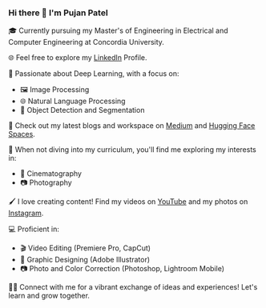 ### Hi there 👋 I'm Pujan Patel

🎓 Currently pursuing my Master's of Engineering in Electrical and Computer Engineering at Concordia University.  

🌐 Feel free to explore my [LinkedIn](https://www.linkedin.com/in/patel-pujan/) Profile.

🧠 Passionate about Deep Learning, with a focus on:
- 🖼️ Image Processing
- 🌐 Natural Language Processing
- 🎯 Object Detection and Segmentation

🚀 Check out my latest blogs and workspace on [Medium](https://medium.com/@p3pioneer22) and [Hugging Face Spaces](https://huggingface.co/puji4ml).

🎥 When not diving into my curriculum, you'll find me exploring my interests in:
- 📸 Cinematography
- 📷 Photography

🖌️ I love creating content! Find my videos on [YouTube](https://www.youtube.com/channel/UCDXAYJpiEOT84YddoJxXsjw) and my photos on [Instagram](https://www.instagram.com/p3_pioneer/).

💻 Proficient in:
- 🎬 Video Editing (Premiere Pro, CapCut)
- 🎨 Graphic Designing (Adobe Illustrator)
- 📷 Photo and Color Correction (Photoshop, Lightroom Mobile)

👨‍💻 Connect with me for a vibrant exchange of ideas and experiences! Let's learn and grow together. 
